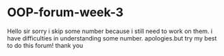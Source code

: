 # OOP-forum-week-3

Hello sir sorry i skip some number because i still need to work on them. i have difficulties in understanding some number. apologies.but try my best to do this forum! thank you
